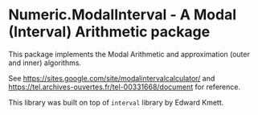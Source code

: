 # Numeric.ModalInterval - A Modal (Interval) Arithmetic package

This package implements the Modal Arithmetic and approximation (outer and inner) algorithms.

See https://sites.google.com/site/modalintervalcalculator/ and https://tel.archives-ouvertes.fr/tel-00331668/document for reference.

This library was built on top of `interval` library by Edward Kmett.

